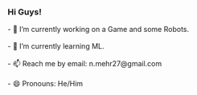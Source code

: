 ### Hi Guys!
<div id="Header_and_info" align="left">
  - 🔭 I’m currently working on a Game and some Robots. </br></br>
  - 🌱 I’m currently learning ML. </br></br>
  - 📫 Reach me by email: n.mehr27@gmail.com </br></br>
  - 😄 Pronouns: He/Him </br>
</br>
<div id="Middle" align="center">
  <!-- <img src="https://cdn.hackaday.io/images/5831471669163737979.jpg" /> -->
</div>
<!--
**nima-mehr/nima-mehr** is a ✨ _special_ ✨ repository because its `README.md` (this file) appears on your GitHub profile.

Here are some ideas to get you started:

- 👯 I’m looking to collaborate on ...
- 🤔 I’m looking for help with ...
- 💬 Ask me about ...

-->
